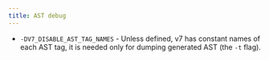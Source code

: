 ```yaml
---
title: AST debug
---
```


- `-DV7_DISABLE_AST_TAG_NAMES` - Unless defined, v7 has constant names of
  each AST tag, it is needed only for dumping generated AST (the `-t` flag).
